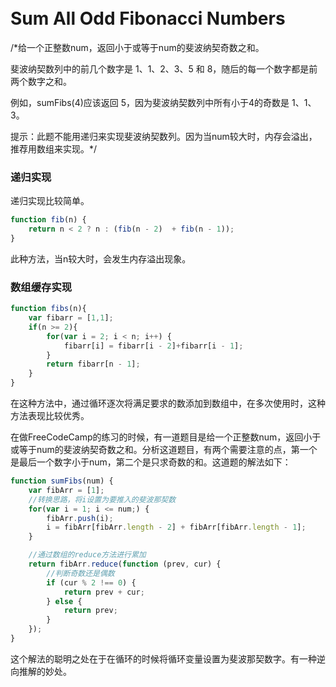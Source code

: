 <style>
body {
  padding: 20px 0;
}
</style>

# Sum All Odd Fibonacci Numbers

/*给一个正整数num，返回小于或等于num的斐波纳契奇数之和。

斐波纳契数列中的前几个数字是 1、1、2、3、5 和 8，随后的每一个数字都是前两个数字之和。

例如，sumFibs(4)应该返回 5，因为斐波纳契数列中所有小于4的奇数是 1、1、3。

提示：此题不能用递归来实现斐波纳契数列。因为当num较大时，内存会溢出，推荐用数组来实现。*/

### 递归实现
递归实现比较简单。
```javascript
function fib(n) {
	return n < 2 ? n : (fib(n - 2)	+ fib(n - 1));
}
```
此种方法，当n较大时，会发生内存溢出现象。

### 数组缓存实现
```javascript
function fibs(n){
	var fibarr = [1,1];
	if(n >= 2){
	  	for(var i = 2; i < n; i++) {
	    	fibarr[i] = fibarr[i - 2]+fibarr[i - 1];
	  	}
		return fibarr[n - 1];
	}  
}
```
在这种方法中，通过循环逐次将满足要求的数添加到数组中，在多次使用时，这种方法表现比较优秀。

在做FreeCodeCamp的练习的时候，有一道题目是给一个正整数num，返回小于或等于num的斐波纳契奇数之和。分析这道题目，有两个需要注意的点，第一个是最后一个数字小于num，第二个是只求奇数的和。这道题的解法如下：
```javascript
function sumFibs(num) {
	var fibArr = [1];
	//转换思路，将i设置为要推入的斐波那契数
	for(var i = 1; i <= num;) {
    	fibArr.push(i);
    	i = fibArr[fibArr.length - 2] + fibArr[fibArr.length - 1];
	}

	//通过数组的reduce方法进行累加
	return fibArr.reduce(function (prev, cur) {
		//判断奇数还是偶数
		if (cur % 2 !== 0) {
			return prev + cur;
		} else {
			return prev;
		}
	});
}
```
这个解法的聪明之处在于在循环的时候将循环变量设置为斐波那契数字。有一种逆向推解的妙处。

